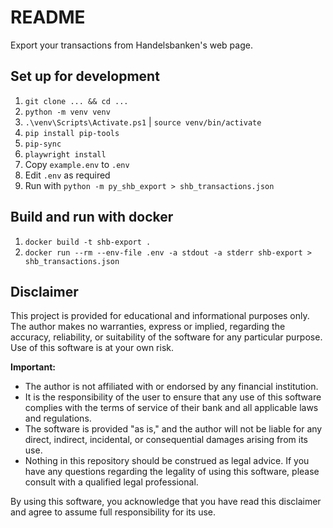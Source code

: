 # README

Export your transactions from Handelsbanken's web page.

## Set up for development

1. `git clone ... && cd ...`
1. `python -m venv venv`
1. `.\venv\Scripts\Activate.ps1` | `source venv/bin/activate`
1. `pip install pip-tools`
1. `pip-sync`
1. `playwright install`
1. Copy `example.env` to `.env`
1. Edit `.env` as required
1. Run with `python -m py_shb_export > shb_transactions.json`

## Build and run with docker

1. `docker build -t shb-export .`
1. `docker run --rm --env-file .env -a stdout -a stderr shb-export > shb_transactions.json`

## Disclaimer

This project is provided for educational and informational purposes only. The author makes no warranties, express or implied, regarding the accuracy, reliability, or suitability of the software for any particular purpose. Use of this software is at your own risk.

**Important:**

- The author is not affiliated with or endorsed by any financial institution.
- It is the responsibility of the user to ensure that any use of this software complies with the terms of service of their bank and all applicable laws and regulations.
- The software is provided "as is," and the author will not be liable for any direct, indirect, incidental, or consequential damages arising from its use.
- Nothing in this repository should be construed as legal advice. If you have any questions regarding the legality of using this software, please consult with a qualified legal professional.

By using this software, you acknowledge that you have read this disclaimer and agree to assume full responsibility for its use.
